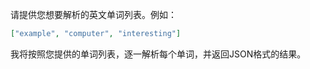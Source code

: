 请提供您想要解析的英文单词列表。例如：

```json
["example", "computer", "interesting"]
```

我将按照您提供的单词列表，逐一解析每个单词，并返回JSON格式的结果。
 